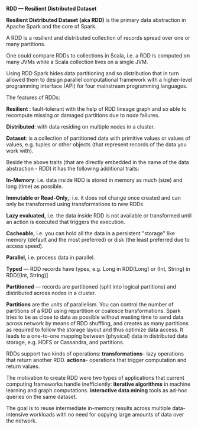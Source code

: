 **RDD — Resilient	Distributed	Dataset**

**Resilient	Distributed	Dataset	(aka	RDD)**	is	the	primary	data	abstraction	in	Apache	Spark
and	the	core of Spark.

A	RDD	is	a	resilient	and	distributed	collection	of	records	spread	over	one	or	many	partitions.

One	could	compare	RDDs	to	collections	in	Scala,	i.e.	a	RDD	is	computed	on
many	JVMs	while	a	Scala	collection	lives	on	a	single	JVM.

Using	RDD	Spark	hides	data	partitioning	and	so	distribution	that	in	turn	allowed	them	to
design	parallel	computational	framework	with	a	higher-level	programming	interface	(API)	for
four	mainstream	programming	languages.

The	features	of	RDDs:

**Resilient** : fault-tolerant	with	the	help	of	RDD	lineage	graph	and	so	able	to
recompute	missing	or	damaged	partitions	due	to	node	failures.

**Distributed**: with	data	residing	on	multiple	nodes	in	a	cluster.

**Dataset**: is	a	collection	of	partitioned	data	with	primitive	values	or	values	of	values,	e.g.
tuples	or	other	objects	(that	represent	records	of	the	data	you	work	with).

Beside	the	above	traits	(that	are	directly	embedded	in	the	name	of	the	data	abstraction	-
RDD)	it	has	the	following	additional	traits:

**In-Memory**: 	i.e.	data	inside	RDD	is	stored	in	memory	as	much	(size)	and	long	(time)	as
possible.

**Immutable	or	Read-Only,**: i.e.	it	does	not	change	once	created	and	can	only	be
transformed	using	transformations	to	new	RDDs

**Lazy	evaluated,**	i.e.	the	data	inside	RDD	is	not	available	or	transformed	until	an	action
is	executed	that	triggers	the	execution.

**Cacheable,**	i.e.	you	can	hold	all	the	data	in	a	persistent	"storage"	like	memory	(default
and	the	most	preferred)	or	disk	(the	least	preferred	due	to	access	speed).

**Parallel,**	i.e.	process	data	in	parallel.

**Typed** — RDD	records	have	types,	e.g.	 	Long	 	in	 	RDD[Long]	 	or	 	(Int,	String)	 	in
	RDD[(Int,	String)]	
  
 **Partitioned** — records	are	partitioned	(split	into	logical	partitions)	and	distributed	across
nodes	in	a	cluster.

**Partitions**	are	the	units	of	parallelism.	You	can	control	the	number	of	partitions	of	a	RDD
using	repartition	or	coalesce	transformations.	Spark	tries	to	be	as	close	to	data	as	possible
without	wasting	time	to	send	data	across	network	by	means	of	RDD	shuffling,	and	creates
as	many	partitions	as	required	to	follow	the	storage	layout	and	thus	optimize	data	access.	It
leads	to	a	one-to-one	mapping	between	(physical)	data	in	distributed	data	storage,	e.g.
HDFS	or	Cassandra,	and	partitions.

RDDs support two kinds of operations:
**transformations**- lazy operations that return another RDD.
**actions**- operations	that trigger computation and return values.

The motivation to create RDD were two types of applications that current computing frameworks handle inefficiently:
**iterative algorithms** in machine learning and graph computations.
**interactive data mining** tools as ad-hoc queries on the same dataset.

The goal is to reuse intermediate in-memory results across multiple data-intensive workloads with no need for copying	large amounts of data over the network.
